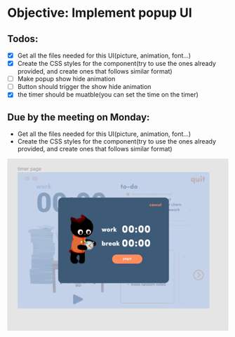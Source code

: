# Objective: Implement popup UI

## Todos:
- [x] Get all the files needed for this UI(picture, animation, font...)
- [x] Create the CSS styles for the component(try to use the ones already provided, and create ones that follows similar format)
- [ ] Make popup show hide animation
- [ ] Button should trigger the show hide animation
- [x] the timer should be muatble(you can set the time on the timer)

## Due by the meeting on Monday:
- Get all the files needed for this UI(picture, animation, font...)
- Create the CSS styles for the component(try to use the ones already provided, and create ones that follows similar format)

![image](popup.png)
